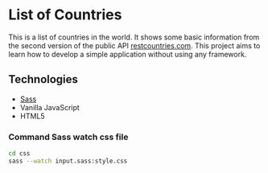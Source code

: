 # List of Countries
This is a list of countries in the world. It shows some basic information from the second version of the public API [restcountries.com](https://restcountries.com/).
This project aims to learn how to develop a simple application without using any framework.

## Technologies

- [Sass](https://sass-lang.com/)
- Vanilla JavaScript
- HTML5

### Command Sass watch css file

```bash
cd css
sass --watch input.sass:style.css
```